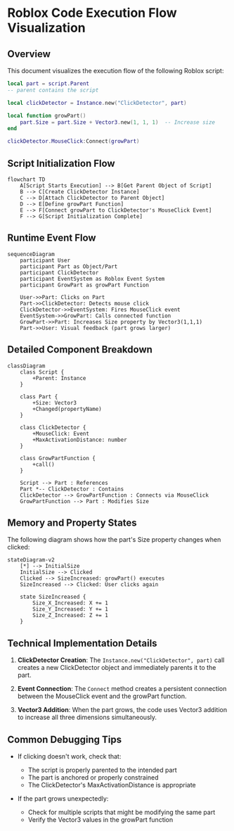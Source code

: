 # Roblox Code Execution Flow Visualization

## Overview

This document visualizes the execution flow of the following Roblox script:

```lua
local part = script.Parent  
-- parent contains the script 

local clickDetector = Instance.new("ClickDetector", part)

local function growPart()
	part.Size = part.Size + Vector3.new(1, 1, 1)  -- Increase size
end

clickDetector.MouseClick:Connect(growPart)
```

## Script Initialization Flow

```mermaid
flowchart TD
    A[Script Starts Execution] --> B[Get Parent Object of Script]
    B --> C[Create ClickDetector Instance]
    C --> D[Attach ClickDetector to Parent Object]
    D --> E[Define growPart Function]
    E --> F[Connect growPart to ClickDetector's MouseClick Event]
    F --> G[Script Initialization Complete]
```

## Runtime Event Flow

```mermaid
sequenceDiagram
    participant User
    participant Part as Object/Part
    participant ClickDetector
    participant EventSystem as Roblox Event System
    participant GrowPart as growPart Function
    
    User->>Part: Clicks on Part
    Part->>ClickDetector: Detects mouse click
    ClickDetector->>EventSystem: Fires MouseClick event
    EventSystem->>GrowPart: Calls connected function
    GrowPart->>Part: Increases Size property by Vector3(1,1,1)
    Part->>User: Visual feedback (part grows larger)
```

## Detailed Component Breakdown

```mermaid
classDiagram
    class Script {
        +Parent: Instance
    }
    
    class Part {
        +Size: Vector3
        +Changed(propertyName)
    }
    
    class ClickDetector {
        +MouseClick: Event
        +MaxActivationDistance: number
    }
    
    class GrowPartFunction {
        +call()
    }
    
    Script --> Part : References
    Part *-- ClickDetector : Contains
    ClickDetector --> GrowPartFunction : Connects via MouseClick
    GrowPartFunction --> Part : Modifies Size
```

## Memory and Property States

The following diagram shows how the part's Size property changes when clicked:

```mermaid
stateDiagram-v2
    [*] --> InitialSize
    InitialSize --> Clicked
    Clicked --> SizeIncreased: growPart() executes
    SizeIncreased --> Clicked: User clicks again
    
    state SizeIncreased {
        Size_X_Increased: X += 1
        Size_Y_Increased: Y += 1
        Size_Z_Increased: Z += 1
    }
```

## Technical Implementation Details

1. **ClickDetector Creation**: The `Instance.new("ClickDetector", part)` call creates a new ClickDetector object and immediately parents it to the part.

2. **Event Connection**: The `Connect` method creates a persistent connection between the MouseClick event and the growPart function.

3. **Vector3 Addition**: When the part grows, the code uses Vector3 addition to increase all three dimensions simultaneously.

## Common Debugging Tips

- If clicking doesn't work, check that:
  - The script is properly parented to the intended part
  - The part is anchored or properly constrained
  - The ClickDetector's MaxActivationDistance is appropriate

- If the part grows unexpectedly:
  - Check for multiple scripts that might be modifying the same part
  - Verify the Vector3 values in the growPart function